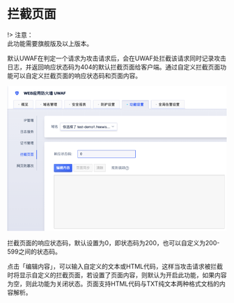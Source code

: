 # 拦截页面

!> 注意：  
此功能需要旗舰版及以上版本。

默认UWAF在判定一个请求为攻击请求后，会在UWAF处拦截该请求同时记录攻击日志，并返回响应状态码为404的默认拦截页面给客户端。通过自定义拦截页面功能可以自定义拦截页面的响应状态码和页面内容。

![intercept_page_01.png](/images/intercept_page_01.png)

拦截页面的响应状态码，默认设置为0，即状态码为200，也可以自定义为200-599之间的状态码。

点击「编辑内容」，可以输入自定义的文本或HTML代码，这样当攻击请求被拦截时将显示自定义的拦截页面，若设置了页面内容，则默认为开启此功能，如果内容为空，则此功能为关闭状态。页面支持HTML代码与TXT纯文本两种格式文档的内容解析。
